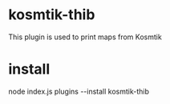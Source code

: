# kosmtik-thib

This plugin is used to print maps from Kosmtik

# install

node index.js plugins --install kosmtik-thib
